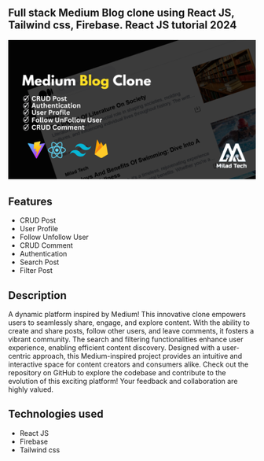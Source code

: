 
## Full stack Medium Blog clone using React JS, Tailwind css, Firebase. React JS tutorial 2024

<img src="./public/mediumBanner.png" alt="banner-image"/>

## Features

- CRUD Post
- User Profile
- Follow Unfollow User
- CRUD Comment
- Authentication
- Search Post
- Filter Post

## Description

A dynamic platform inspired by Medium! This innovative clone empowers users to seamlessly share, engage, and explore content. With the ability to create and share posts, follow other users, and leave comments, it fosters a vibrant community. The search and filtering functionalities enhance user experience, enabling efficient content discovery. Designed with a user-centric approach, this Medium-inspired project provides an intuitive and interactive space for content creators and consumers alike. Check out the repository on GitHub to explore the codebase and contribute to the evolution of this exciting platform! Your feedback and collaboration are highly valued.

## Technologies used

- React JS
- Firebase
- Tailwind css
